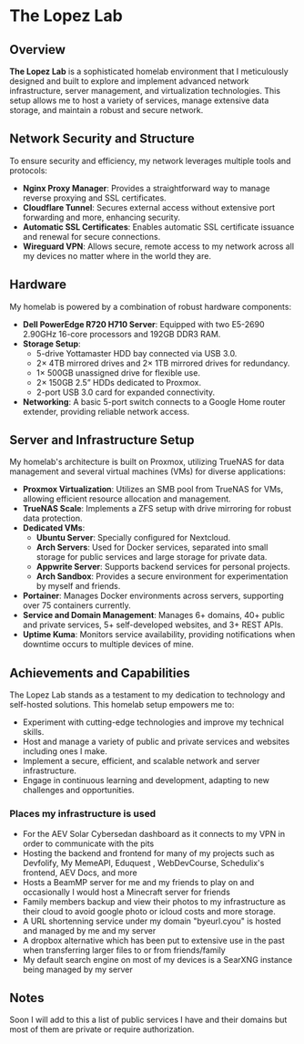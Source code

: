 # The Lopez Lab

## Overview

**The Lopez Lab** is a sophisticated homelab environment that I meticulously designed and built to explore and implement advanced network infrastructure, server management, and virtualization technologies. This setup allows me to host a variety of services, manage extensive data storage, and maintain a robust and secure network.

## Network Security and Structure

To ensure security and efficiency, my network leverages multiple tools and protocols:

- **Nginx Proxy Manager**: Provides a straightforward way to manage reverse proxying and SSL certificates.
- **Cloudflare Tunnel**: Secures external access without extensive port forwarding and more, enhancing security.
- **Automatic SSL Certificates**: Enables automatic SSL certificate issuance and renewal for secure connections.
- **Wireguard VPN**: Allows secure, remote access to my network across all my devices no matter where in the world they are.

## Hardware

My homelab is powered by a combination of robust hardware components:
- **Dell PowerEdge R720 H710 Server**: Equipped with two E5-2690 2.90GHz 16-core processors and 192GB DDR3 RAM.
- **Storage Setup**:
  - 5-drive Yottamaster HDD bay connected via USB 3.0.
  - 2× 4TB mirrored drives and 2× 1TB mirrored drives for redundancy.
  - 1× 500GB unassigned drive for flexible use.
  - 2× 150GB 2.5” HDDs dedicated to Proxmox.
  - 2-port USB 3.0 card for expanded connectivity.
- **Networking**: A basic 5-port switch connects to a Google Home router extender, providing reliable network access.

## Server and Infrastructure Setup

My homelab's architecture is built on Proxmox, utilizing TrueNAS for data management and several virtual machines (VMs) for diverse applications:

- **Proxmox Virtualization**: Utilizes an SMB pool from TrueNAS for VMs, allowing efficient resource allocation and management.
- **TrueNAS Scale**: Implements a ZFS setup with drive mirroring for robust data protection.
- **Dedicated VMs**:
  - **Ubuntu Server**: Specially configured for Nextcloud.
  - **Arch Servers**: Used for Docker services, separated into small storage for public services and large storage for private data.
  - **Appwrite Server**: Supports backend services for personal projects.
  - **Arch Sandbox**: Provides a secure environment for experimentation by myself and friends.
- **Portainer**: Manages Docker environments across servers, supporting over 75 containers currently.
- **Service and Domain Management**: Manages 6+ domains, 40+ public and private services, 5+ self-developed websites, and 3+ REST APIs.
- **Uptime Kuma**: Monitors service availability, providing notifications when downtime occurs to multiple devices of mine.

## Achievements and Capabilities

The Lopez Lab stands as a testament to my dedication to technology and self-hosted solutions. This homelab setup empowers me to:

- Experiment with cutting-edge technologies and improve my technical skills.
- Host and manage a variety of public and private services and websites including ones I make.
- Implement a secure, efficient, and scalable network and server infrastructure.
- Engage in continuous learning and development, adapting to new challenges and opportunities.

### Places my infrastructure is used

- For the AEV Solar Cybersedan dashboard as it connects to my VPN in order to communicate with the pits
- Hosting the backend and frontend for many of my projects such as Devfolify, My MemeAPI, Eduquest , WebDevCourse, Schedulix's frontend, AEV Docs, and more
- Hosts a BeamMP server for me and my friends to play on and occasionally I would host a Minecraft server for friends
- Family members backup and view their photos to my infrastructure as their cloud to avoid google photo or icloud costs and more storage.
- A URL shortenning service under my domain "byeurl.cyou" is hosted and managed by me and my server
- A dropbox alternative which has been put to extensive use in the past when transferring larger files to or from friends/family
- My default search engine on most of my devices is a SearXNG instance being managed by my server

## Notes

Soon I will add to this a list of public services I have and their domains but most of them are private or require authorization.